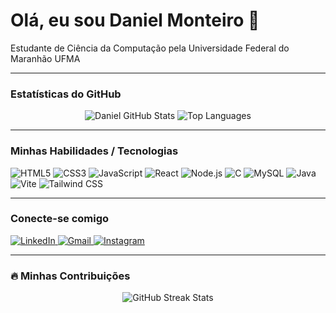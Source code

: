 # Olá, eu sou Daniel Monteiro 👋

Estudante de Ciência da Computação pela Universidade Federal do Maranhão UFMA

---

### Estatísticas do GitHub

<p align="center">
  <img src="https://github-readme-stats.vercel.app/api?username=dsmonteiro25&show_icons=true&theme=dark&include_all_commits=true&count_private=true" alt="Daniel GitHub Stats" />
  <img src="https://github-readme-stats.vercel.app/api/top-langs/?username=dsmonteiro25&layout=compact&theme=dark" alt="Top Languages" />
</p>

---

### Minhas Habilidades / Tecnologias

<p align="left">
  <img src="https://img.shields.io/badge/-HTML5-E34F26?style=for-the-badge&logo=html5&logoColor=white" alt="HTML5" />
  <img src="https://img.shields.io/badge/-CSS3-1572B6?style=for-the-badge&logo=css3&logoColor=white" alt="CSS3" />
  <img src="https://img.shields.io/badge/-JavaScript-F7DF1E?style=for-the-badge&logo=javascript&logoColor=black" alt="JavaScript" />
  <img src="https://img.shields.io/badge/-React-61DAFB?style=for-the-badge&logo=react&logoColor=black" alt="React" />
  <img src="https://img.shields.io/badge/-Node.js-339933?style=for-the-badge&logo=node.js&logoColor=white" alt="Node.js" />
  <img src="https://img.shields.io/badge/-C-A8B9CC?style=for-the-badge&logo=c&logoColor=white" alt="C" />
  <img src="https://img.shields.io/badge/-MySQL-4479A1?style=for-the-badge&logo=mysql&logoColor=white" alt="MySQL" />
  <img src="https://img.shields.io/badge/-Java-007396?style=for-the-badge&logo=java&logoColor=white" alt="Java" />
  <img src="https://img.shields.io/badge/-Vite-646CFF?style=for-the-badge&logo=vite&logoColor=white" alt="Vite" />
  <img src="https://img.shields.io/badge/-Tailwind_CSS-06B6D4?style=for-the-badge&logo=tailwind-css&logoColor=white" alt="Tailwind CSS" />
</p>

---

### Conecte-se comigo

<p align="left">
  <a href="https://www.linkedin.com/in/daniel-monteiro-7ba80820b/" target="_blank">
    <img src="https://img.shields.io/badge/-LinkedIn-0077B5?style=for-the-badge&logo=linkedin&logoColor=white" alt="LinkedIn" />
  </a>
  <a href="mailto:danielsm05862@gmail.com" target="_blank">
    <img src="https://img.shields.io/badge/-Gmail-EA4335?style=for-the-badge&logo=gmail&logoColor=white" alt="Gmail" />
  </a>
  <a href="https://www.instagram.com/danielsm_s/" target="_blank">
    <img src="https://img.shields.io/badge/-Instagram-E4405F?style=for-the-badge&logo=instagram&logoColor=white" alt="Instagram" />
  </a>
</p>

---

### 🔥 Minhas Contribuições

<p align="center">
  <img src="https://github-readme-streak-stats.herokuapp.com/?user=dsmonteiro25&theme=dark" alt="GitHub Streak Stats" />
</p>
